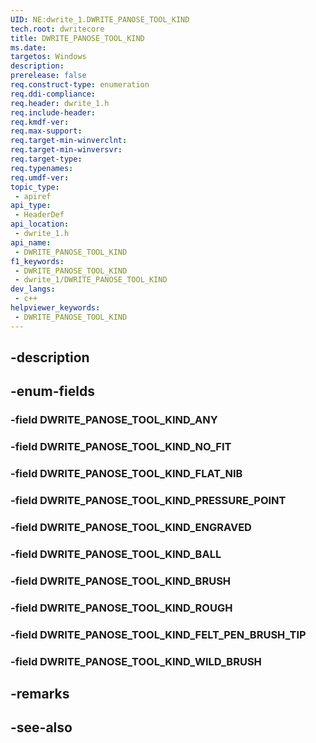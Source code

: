 ```yaml
---
UID: NE:dwrite_1.DWRITE_PANOSE_TOOL_KIND
tech.root: dwritecore
title: DWRITE_PANOSE_TOOL_KIND
ms.date: 
targetos: Windows
description: 
prerelease: false
req.construct-type: enumeration
req.ddi-compliance: 
req.header: dwrite_1.h
req.include-header: 
req.kmdf-ver: 
req.max-support: 
req.target-min-winverclnt: 
req.target-min-winversvr: 
req.target-type: 
req.typenames: 
req.umdf-ver: 
topic_type:
 - apiref
api_type:
 - HeaderDef
api_location:
 - dwrite_1.h
api_name:
 - DWRITE_PANOSE_TOOL_KIND
f1_keywords:
 - DWRITE_PANOSE_TOOL_KIND
 - dwrite_1/DWRITE_PANOSE_TOOL_KIND
dev_langs:
 - c++
helpviewer_keywords:
 - DWRITE_PANOSE_TOOL_KIND
---
```


## -description

## -enum-fields

### -field DWRITE_PANOSE_TOOL_KIND_ANY

### -field DWRITE_PANOSE_TOOL_KIND_NO_FIT

### -field DWRITE_PANOSE_TOOL_KIND_FLAT_NIB

### -field DWRITE_PANOSE_TOOL_KIND_PRESSURE_POINT

### -field DWRITE_PANOSE_TOOL_KIND_ENGRAVED

### -field DWRITE_PANOSE_TOOL_KIND_BALL

### -field DWRITE_PANOSE_TOOL_KIND_BRUSH

### -field DWRITE_PANOSE_TOOL_KIND_ROUGH

### -field DWRITE_PANOSE_TOOL_KIND_FELT_PEN_BRUSH_TIP

### -field DWRITE_PANOSE_TOOL_KIND_WILD_BRUSH

## -remarks

## -see-also

